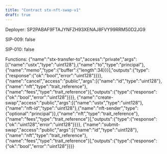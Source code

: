 ```yaml
---
title: "Contract stx-nft-swap-v1"
draft: true
---
```

Deployer: SP2PABAF9FTAJYNFZH93XENAJ8FVY99RRM50D2JG9

SIP-009: false

SIP-010: false

Functions:
{"name":"stx-transfer-to","access":"private","args":[{"name":"ustx","type":"uint128"},{"name":"to","type":"principal"},{"name":"memo","type":{"buffer":{"length":34}}}],"outputs":{"type":{"response":{"ok":"bool","error":"uint128"}}}}, {"name":"cancel","access":"public","args":[{"name":"id","type":"uint128"},{"name":"nft","type":"trait_reference"},{"name":"fees","type":"trait_reference"}],"outputs":{"type":{"response":{"ok":"bool","error":"uint128"}}}}, {"name":"create-swap","access":"public","args":[{"name":"ustx","type":"uint128"},{"name":"nft-id","type":"uint128"},{"name":"nft-sender","type":{"optional":"principal"}},{"name":"nft","type":"trait_reference"},{"name":"fees","type":"trait_reference"}],"outputs":{"type":{"response":{"ok":"uint128","error":"uint128"}}}}, {"name":"submit-swap","access":"public","args":[{"name":"id","type":"uint128"},{"name":"nft","type":"trait_reference"},{"name":"fees","type":"trait_reference"}],"outputs":{"type":{"response":{"ok":"bool","error":"uint128"}}}}
